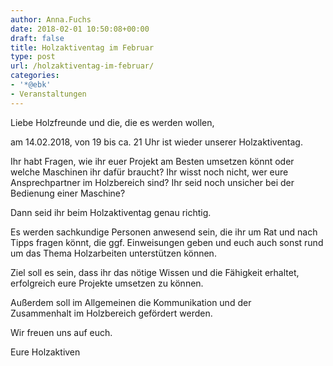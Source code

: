 ```yaml
---
author: Anna.Fuchs
date: 2018-02-01 10:50:08+00:00
draft: false
title: Holzaktiventag im Februar
type: post
url: /holzaktiventag-im-februar/
categories:
- '*@ebk'
- Veranstaltungen
---
```


Liebe Holzfreunde und die, die es werden wollen,  
  
am 14.02.2018, von 19 bis ca. 21 Uhr ist wieder unserer Holzaktiventag.

Ihr habt Fragen, wie ihr euer Projekt am Besten umsetzen könnt oder welche Maschinen ihr dafür braucht?<!-- more -->
Ihr wisst noch nicht, wer eure Ansprechpartner im Holzbereich sind?
Ihr seid noch unsicher bei der Bedienung einer Maschine?

Dann seid ihr beim Holzaktiventag genau richtig.

Es werden sachkundige Personen anwesend sein, die ihr um Rat und nach Tipps fragen könnt, die ggf. Einweisungen geben und euch auch sonst rund um das Thema Holzarbeiten unterstützen können.

Ziel soll es sein, dass ihr das nötige Wissen und die Fähigkeit erhaltet, erfolgreich eure Projekte umsetzen zu können.

Außerdem soll im Allgemeinen die Kommunikation und der  
Zusammenhalt im Holzbereich gefördert werden.  
  
Wir freuen uns auf euch.  
  
Eure Holzaktiven
